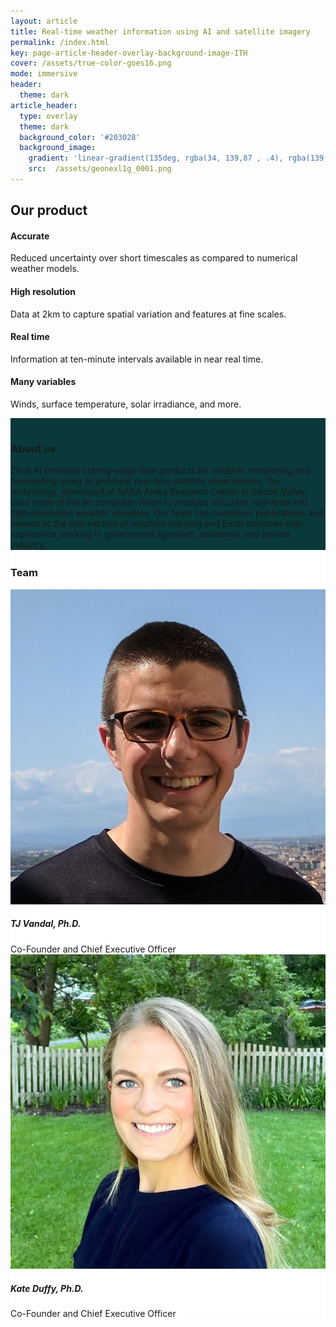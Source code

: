 ```yaml
---
layout: article
title: Real-time weather information using AI and satellite imagery
permalink: /index.html
key: page-article-header-overlay-background-image-ITH
cover: /assets/true-color-goes16.png
mode: immersive
header:
  theme: dark
article_header:
  type: overlay
  theme: dark
  background_color: '#203028'
  background_image:
    gradient: 'linear-gradient(135deg, rgba(34, 139,87 , .4), rgba(139, 34, 139, .4))'
    src:  /assets/geonexl1g_0001.png
---
```


<!--more-->

<style>
  .page__header .header__brand path {
    fill: rgba(255, 255, 255, .95);
  }
  *, ::before, ::after {
    box-sizing: content-box;
  }

</style>


## Our product

<div class="grid">
  <div class="cell cell--3">
      <div class="card__content">
        <div class="card__header">
          <h4>Accurate</h4>
        </div>
        <p>Reduced uncertainty over short timescales as compared to numerical weather models.</p>
      </div>
    </div>

  <div class="cell cell--3">
      <div class="card__content">
        <div class="card__header">
          <h4>High resolution</h4>
        </div>
        <p>Data at 2km to capture spatial variation and features at fine scales.</p>
      </div>
  </div>
  <div class="cell cell--3">
      <div class="card__content">
        <div class="card__header">
          <h4>Real time</h4>
        </div>
        <p>Information at ten-minute intervals available in near real time.</p>
      </div>
  </div>  
  <div class="cell cell--3">
      <div class="card__content">
        <div class="card__header">
          <h4>Many variables</h4>
        </div>
        <p>Winds, surface temperature, solar irradiance, and more.</p>
      </div>
  </div>
</div>

<div class="hero hero--dark" style="background-color: #0a393b;">
  <div class="hero__content" style="padding-top: 1rem;">
    <h3>About us</h3>
    Zeus AI provides cutting-edge data products for weather monitoring and forecasting using AI and near real-time satellite observations.  Our technology, developed at NASA Ames Research Center in Silicon Valley, uses state of the art computer vision to produce accurate, real-time and high-resolution weather variables. Our team has numerous publications and awards at the intersection of machine learning and Earth sciences with experience working in government agencies, academia, and private industry.

  </div>
</div>

<div class="hero" style="background-color: #FFFFFF;">
  <div class="hero__content" style="padding-top: 0.2rem;">
    <h3>Team</h3>
    <div class='grid'>
        <div class="cell cell--4">
          <div class="card__content">
              <div class="card__image">
                <img class="image" src="assets/images/Vandal_Photo.jpeg"/>
              </div>
            <h5>TJ Vandal, Ph.D.</h5>
            Co-Founder and Chief Executive Officer
          </div>
        </div>
      <div class="cell cell--4">
        <div class="card__content">
              <div class="card__image">
                <img class="image" src="assets/images/Kate_Photo.jpeg"/>
              </div>
          <h5>Kate Duffy, Ph.D.</h5>
          Co-Founder and Chief Executive Officer
        </div>
      </div>
    </div>
  </div>
</div>
